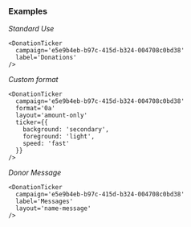 ### Examples

*Standard Use*

```
<DonationTicker
  campaign='e5e9b4eb-b97c-415d-b324-004708c0bd38'
  label='Donations'
/>
```

*Custom format*

```
<DonationTicker
  campaign='e5e9b4eb-b97c-415d-b324-004708c0bd38'
  format='0a'
  layout='amount-only'
  ticker={{
    background: 'secondary',
    foreground: 'light',
    speed: 'fast'
  }}
/>
```

*Donor Message*

```
<DonationTicker
  campaign='e5e9b4eb-b97c-415d-b324-004708c0bd38'
  label='Messages'
  layout='name-message'
/>
```
